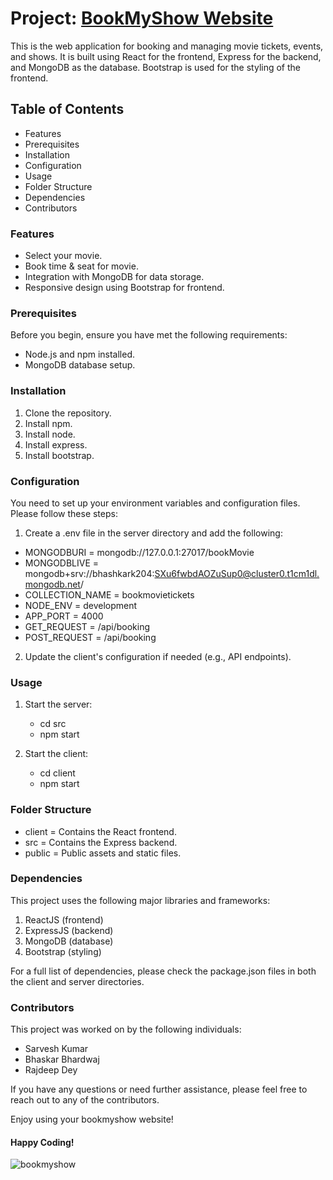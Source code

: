 # Project: [BookMyShow Website](https://bookmyshow-almabetter.netlify.app/)

This is the web application for booking and managing movie tickets, events, and shows. It is built using React for the frontend, Express for the backend, and MongoDB as the database. Bootstrap is used for the styling of the frontend.

## Table of Contents

* Features
* Prerequisites
* Installation
* Configuration
* Usage
* Folder Structure
* Dependencies
* Contributors

### Features

* Select your movie.
* Book time & seat for movie.
* Integration with MongoDB for data storage.
* Responsive design using Bootstrap for frontend.

### Prerequisites

Before you begin, ensure you have met the following requirements:

* Node.js and npm installed.
* MongoDB database setup.

### Installation

1. Clone the repository.
2. Install npm.
3. Install node.
4. Install express.
5. Install bootstrap.

### Configuration

You need to set up your environment variables and configuration files. Please follow these steps:
1. Create a .env file in the server directory and add the following:

* MONGODBURI = mongodb://127.0.0.1:27017/bookMovie 
* MONGODBLIVE = mongodb+srv://bhashkark204:SXu6fwbdAOZuSup0@cluster0.t1cm1dl.mongodb.net/
* COLLECTION_NAME = bookmovietickets
* NODE_ENV =  development
* APP_PORT = 4000 
* GET_REQUEST = /api/booking
* POST_REQUEST = /api/booking

2. Update the client's configuration if needed (e.g., API endpoints).

### Usage

1. Start the server:
    - cd src
    - npm start

2. Start the client:
    - cd client
    - npm start

### Folder Structure
    
* client = Contains the React frontend.
* src = Contains the Express backend.
* public = Public assets and static files.

### Dependencies

This project uses the following major libraries and frameworks:

1. ReactJS (frontend)
2. ExpressJS (backend)
3. MongoDB (database)
4. Bootstrap (styling)

For a full list of dependencies, please check the package.json files in both the client and server directories.

### Contributors

This project was worked on by the following individuals:

* Sarvesh Kumar
* Bhaskar Bhardwaj
* Rajdeep Dey

If you have any questions or need further assistance, please feel free to reach out to any of the contributors.



Enjoy using your bookmyshow website!

#### Happy Coding!

![bookmyshow](https://github.com/deevesh11nov/BookmyShow/assets/127090783/9c9d01e5-7dde-4e46-8635-3fe1dd6c453d)
